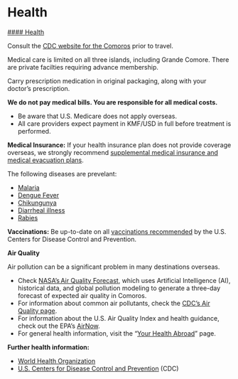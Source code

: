 # Health

[#### Health](javascript:void(0); "Health")

Consult the [CDC website for the Comoros](http://wwwnc.cdc.gov/travel/destinations/traveler/extended_student/comoros) prior to travel.

Medical care is limited on all three islands, including Grande Comore. There are private facilties requiring advance membership.

Carry prescription medication in original packaging, along with your doctor’s prescription.

**We do not pay medical bills. You are responsible for all medical costs.**

* Be aware that U.S. Medicare does not apply overseas.
* All care providers expect payment in KMF/USD in full before treatment is performed.

**Medical Insurance:** If your health insurance plan does not provide coverage overseas, we strongly recommend [supplemental medical insurance and medical evacuation plans](https://travel.state.gov/content/travel/en/international-travel/before-you-go/your-health-abroad/Insurance_Coverage_Overseas.html).

The following diseases are prevelant:

* [Malaria](http://wwwnc.cdc.gov/travel/yellowbook/2014/chapter-3-infectious-diseases-related-to-travel/malaria)
* [Dengue Fever](http://www.cdc.gov/Dengue/)
* [Chikungunya](http://www.cdc.gov/chikungunya/)
* [Diarrheal illness](http://wwwnc.cdc.gov/travel/page/travelers-diarrhea)
* [Rabies](http://wwwnc.cdc.gov/travel/yellowbook/2014/chapter-3-infectious-diseases-related-to-travel/rabies)

**Vaccinations:** Be up-to-date on all [vaccinations recommended](http://wwwnc.cdc.gov/travel/destinations/list) by the U.S. Centers for Disease Control and Prevention.

**Air Quality**

Air pollution can be a significant problem in many destinations overseas.

* Check [NASA’s Air Quality Forecast](https://aeronet.gsfc.nasa.gov/new_web/aqforecast), which uses Artificial Intelligence (AI), historical data, and global pollution modeling to generate a three-day forecast of expected air quality in Comoros.
* For information about common air pollutants, check the [CDC’s Air Quality page](https://www.cdc.gov/air-quality/pollutants/).
* For information about the U.S. Air Quality Index and health guidance, check out the EPA’s [AirNow](https://www.airnow.gov/aqi/aqi-basics/).
* For general health information, visit the “[Your Health Abroad](https://travel.state.gov/content/travel/en/international-travel/before-you-go/your-health-abroad.html)” page.

**Further health information:**

* [World Health Organization](https://www.who.int/)
* [U.S. Centers for Disease Control and Prevention](http://wwwnc.cdc.gov/travel/) (CDC)